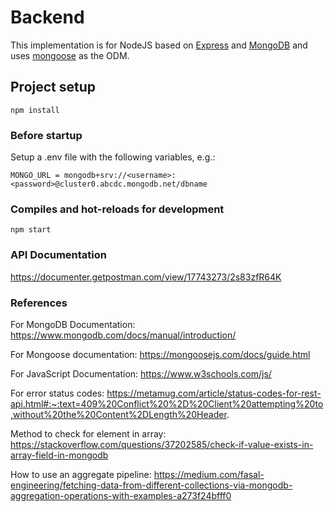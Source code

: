 # Backend

This implementation is for NodeJS based on [Express](https://expressjs.com/) and [MongoDB](https://www.mongodb.com/) and uses [mongoose](https://mongoosejs.com/) as the ODM.

## Project setup
```
npm install
```

### Before startup 
Setup a .env file with the following variables, e.g.:

```
MONGO_URL = mongodb+srv://<username>:<password>@cluster0.abcdc.mongodb.net/dbname
```

### Compiles and hot-reloads for development
```
npm start
```

### API Documentation
https://documenter.getpostman.com/view/17743273/2s83zfR64K

### References

For MongoDB Documentation:
https://www.mongodb.com/docs/manual/introduction/

For Mongoose documentation:
https://mongoosejs.com/docs/guide.html

For JavaScript Documentation:
https://www.w3schools.com/js/

For error status codes:
https://metamug.com/article/status-codes-for-rest-api.html#:~:text=409%20Conflict%20%2D%20Client%20attempting%20to,without%20the%20Content%2DLength%20Header.

Method to check for element in array:
https://stackoverflow.com/questions/37202585/check-if-value-exists-in-array-field-in-mongodb

How to use an aggregate pipeline:
https://medium.com/fasal-engineering/fetching-data-from-different-collections-via-mongodb-aggregation-operations-with-examples-a273f24bfff0
